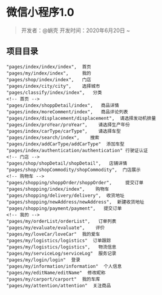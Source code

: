 # 微信小程序1.0

> 开发者：@蜗壳
> 开发时间：2020年6月20日 ~ 

## 项目目录
    "pages/index/index/index",  首页
    "pages/my/index/index",     我的
    "pages/shop/index/index",   门店
    "pages/index/city/city",    选择城市
    "pages/classify/index/index",   分类
    <!-- 首页 -->
    "pages/index/shoppDetail/index",   商品详情
    "pages/index/moreComment/index",   商品评论列表
    "pages/index/displacement/displacement",  请选择发动机排量
    "pages/index/proYear/proYear",    请选择生产年份
    "pages/index/carType/carType",    请选择车型
    "pages/index/search/index",    搜索
    "pages/index/addCarType/addCarType"  添加车型
    "pages/index/authentication/authentication" 行驶证认证
    <!-- 门店 -->
    "pages/shop/shopDetail/shopDetail",   店铺详情
    "pages/shop/shopCommodity/shopCommodity",  门店展示
    <!-- 购物车 -->
    "pages/shopping/shoppOrder/shoppOrder",     提交订单
    "pages/shopping/index/index",    购物车
    "pages/shopping/delivery/delivery",  收货地址
    "pages/shopping/newAddress/newAddress",  新建收货地址
    "pages/shopping/payment/payment",   提交订单
    <!-- 我的 -->
    "pages/my/orderList/orderList",   订单列表
    "pages/my/evaluate/evaluate",    评价
    "pages/my/loveCar/loveCar"  我的爱车
    "pages/my/logistics/logistics"  订单跟踪
    "pages/my/logistics/logistics",   物流信息
    "pages/my/serviceLog/serviceLog"  服务记录
    "pages/my/login/login"  登录
    "pages/my/information/information"  个人信息
    "pages/my/editName/editName"  修改昵称
    "pages/my/carport/carport"  我的车库
    "pages/my/attention/attention"  关注商品
```
